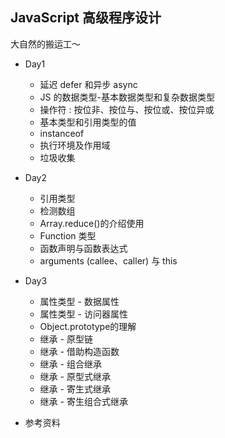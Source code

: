 ## JavaScript 高级程序设计

大自然的搬运工～

- Day1

  - 延迟 defer 和异步 async
  - JS 的数据类型-基本数据类型和复杂数据类型
  - 操作符 : 按位非、按位与、按位或、按位异或
  - 基本类型和引用类型的值
  - instanceof
  - 执行环境及作用域
  - 垃圾收集

- Day2

  - 引用类型
  - 检测数组
  - Array.reduce()的介绍使用
  - Function 类型
  - 函数声明与函数表达式
  - arguments (callee、caller) 与 this

- Day3
  
  - 属性类型 - 数据属性
  - 属性类型 - 访问器属性
  - Object.prototype的理解
  - 继承 - 原型链
  - 继承 - 借助构造函数
  - 继承 - 组合继承
  - 继承 - 原型式继承
  - 继承 - 寄生式继承
  - 继承 - 寄生组合式继承

- 参考资料
